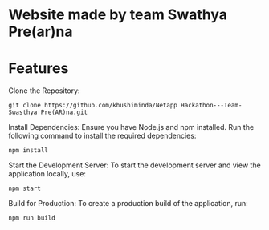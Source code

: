 # Website made by team Swathya Pre(ar)na 
# Features


Clone the Repository:

    git clone https://github.com/khushiminda/Netapp Hackathon---Team-Swasthya Pre(AR)na.git

Install Dependencies: Ensure you have Node.js and npm installed. Run the following command to install the required dependencies:

    npm install

Start the Development Server: To start the development server and view the application locally, use:

    npm start

Build for Production: To create a production build of the application, run:

    npm run build



